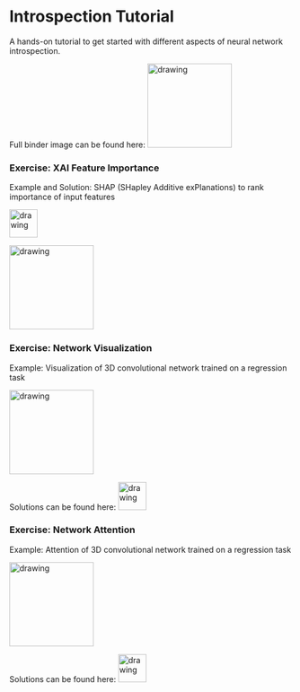 # Introspection Tutorial
A hands-on tutorial to get started with different aspects of neural network introspection.

Full binder image can be found here: <a target="_blank" rel="noopener noreferrer" href="https://mybinder.org/v2/gh/csheneka/introspection-tutorial/HEAD"> <img src="https://mybinder.org/badge_logo.svg" alt="drawing" width="150"/> </a>

### Exercise: XAI Feature Importance

Example and Solution: SHAP (SHapley Additive exPlanations) to rank importance of input features

<a target="_blank" rel="noopener noreferrer" href="https://github.com/csheneka/introspection-tutorial/blob/main/shap_solutions.ipynb"> <img src="https://github.githubassets.com/images/modules/logos_page/GitHub-Mark.png" alt="drawing" width="50"/> </a>

<a target="_blank" rel="noopener noreferrer" href="https://colab.research.google.com/github/csheneka/introspection-tutorial/blob/main/shap_solutions.ipynb"><img src="https://colab.research.google.com/assets/colab-badge.svg" alt="drawing" width="150"/> </a>

### Exercise: Network Visualization

Example: Visualization of 3D convolutional network trained on a regression task

<a target="_blank" rel="noopener noreferrer" href="https://colab.research.google.com/github/csheneka/introspection-tutorial/blob/main/visualisation_solutions.ipynb"><img src="https://colab.research.google.com/assets/colab-badge.svg" alt="drawing" width="150"/> </a>

Solutions can be found here: <a target="_blank" rel="noopener noreferrer" href="https://github.com/csheneka/introspection-tutorial/blob/main/visualisation_solutions.ipynb"> <img src="https://github.githubassets.com/images/modules/logos_page/GitHub-Mark.png" alt="drawing" width="50"/> </a> 

### Exercise: Network Attention

Example: Attention of 3D convolutional network trained on a regression task

<a target="_blank" rel="noopener noreferrer" href="https://colab.research.google.com/github/csheneka/introspection-tutorial/blob/main/attention_solutions.ipynb"><img src="https://colab.research.google.com/assets/colab-badge.svg" alt="drawing" width="150"/> </a>

Solutions can be found here: <a target="_blank" rel="noopener noreferrer" href="https://github.com/csheneka/introspection-tutorial/blob/main/attention_solutions.ipynb"> <img src="https://github.githubassets.com/images/modules/logos_page/GitHub-Mark.png" alt="drawing" width="50"/> </a> 

